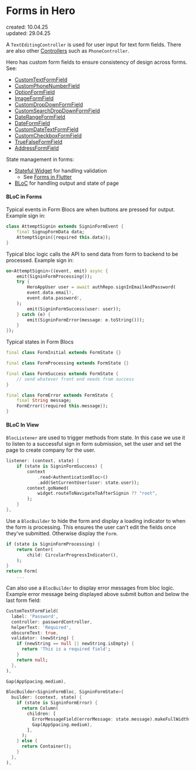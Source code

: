 # Forms in Hero  
created: 10.04.25  
updated: 29.04.25  

A `TextEditingController` is used for user input for text form fields.
There are also other [Controllers](Controllers) such as `PhoneController`.

Hero has custom form fields to ensure consistency of design across forms.
See:
* [CustomTextFormField](CustomTextFormField)
* [CustomPhoneNumberField](CustomPhoneNumberField)
* [OptionFormField](OptionFormField)
* [ImageFormField](ImageFormField)
* [CustomDropDownFormField](CustomDropDownFormField)
* [CustomSearchDropDownFormField](CustomSearchDropDownFormField)
* [DateRangeFormField](DateRangeFormField)
* [DateFormField](DateFormField)
* [CustomDateTextFormField](CustomDateTextFormField)
* [CustomCheckboxFormField](CustomCheckboxFormField)
* [TrueFalseFormField](TrueFalseFormField)
* [AddressFormField](AddressFormField)

State management in forms:
* [Stateful Widget](Stateful%20Widget) for handling validation
	* See [Forms in Flutter](Forms%20in%20Flutter.md)
* [BLoC](BLoC) for handling output and state of page

#### BLoC in Forms
Typical events in Form Blocs are when buttons are pressed for output.
Example sign in:
```dart
class AttemptSignin extends SigninFormEvent {
	final SignupFormData data;
	AttemptSignin({required this.data});
}
```
Typical bloc logic calls the API to send data from form to backend to be processed.
Example sign in:
```dart
on<AttemptSignin>((event, emit) async {
	emit(SigninFormProcessing());
	try {
		HeroAppUser user = await authRepo.signInEmailAndPassword(
		event.data.email!,	
		event.data.password!,
	);
		emit(SigninFormSuccess(user: user));
	} catch (e) {
		emit(SigninFormError(message: e.toString()));
	}
});
```
Typical states in Form Blocs 
```dart
final class FormInitial extends FormState {}

final class FormProcessing extends FormState {}

final class FormSuccess extends FormState {
	// send whatever front end needs from success
}

final class FormError extends FormState {
	final String message;
	FormError({required this.message});
}
```

#### BLoC In View 
`BlocListener` are used to trigger methods from state.
In this case we use it to listen to a successful sign in form submission, set the user and set the page to create company for the user.
```dart
listener: (context, state) {
	if (state is SigninFormSuccess) {
		context
			.read<AuthenticationBloc>()
			.add(SetCurrentUser(user: state.user));
		context.goNamed(
			widget.routeToNavigateToAfterSignin ?? "root",
		);
	}
},
```
Use a `BlocBuilder` to hide the form and display a loading indicator to when the form is processing. This ensures the user can't edit the fields once they've submitted. Otherwise display the `Form`.
```dart
if (state is SigninFormProcessing) {
	return Center(
		child: CircularProgressIndicator(),
	);
}
return Form(
	...
```
Can also use a `BlocBuilder` to display error messages from bloc logic.
Example error message being displayed above submit button and below the last form field:
```dart
CustomTextFormField(
  label: 'Password',
  controller: passwordController,
  helperText: 'Required',
  obscureText: true,
  validator: (newString) {
    if (newString == null || newString.isEmpty) {
      return 'This is a required field';
    }
    return null;
  },
),

Gap(AppSpacing.medium),

BlocBuilder<SigninFormBloc, SigninFormState>(
  builder: (context, state) {
    if (state is SigninFormError) {
      return Column(
        children: [
          ErrorMessageField(errorMessage: state.message).makeFullWidth(),
          Gap(AppSpacing.medium),
        ],
      );
    } else {
      return Container();
    }
  },
),

```
